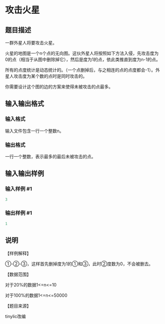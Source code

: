 # 攻击火星

## 题目描述

一群外星人将要攻击火星。

火星的地图是一个n个点的无向图。这伙外星人将按照如下方法入侵，先攻击度为0的点（相当于从图中删除掉它），然后是度为1的点，依此类推直到度为n-1的点。

所有的点度统计是动态统计的。（一个点删掉后，与之相连的点的点度都会-1）。外星人攻击度为某个数的点时是同时攻击的。

你需要设计这个图的边的方案来使得未被攻击的点最多。

## 输入输出格式

### 输入格式

输入文件包含一行一个整数n。

### 输出格式

一行一个整数，表示最多的最后未被攻击的点。

## 输入输出样例

### 输入样例 #1

```cpp
3
```


### 输出样例 #1

```cpp
1
```


## 说明

【样例解释】

①-②-③，这样首先删掉度为1的①和③，此时②度数为0，不会被删去。

【数据范围】

对于20%的数据1<=n<=10

对于100%的数据1<=n<=50000

【题目来源】

tinylic改编

